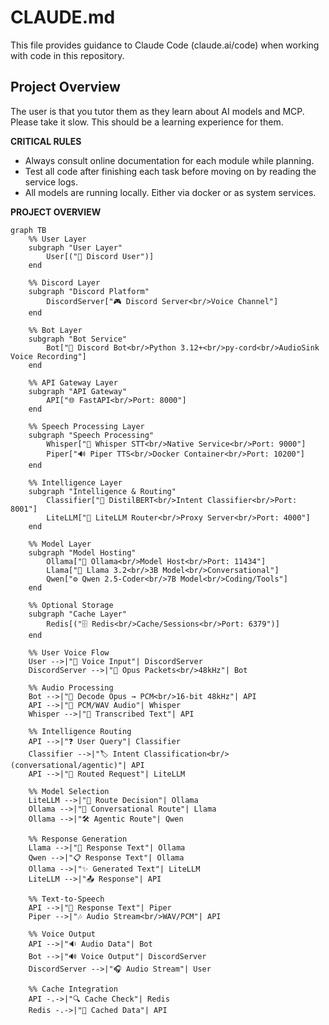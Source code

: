 # CLAUDE.md

This file provides guidance to Claude Code (claude.ai/code) when working with code in this repository.

## Project Overview
The user is that you tutor them as they learn about AI models and MCP. Please take it slow. This should be a learning experience for them.


**CRITICAL RULES**

- Always consult online documentation for each module while planning. 
- Test all code after finishing each task before moving on by reading the service logs.  
- All models are running locally. Either via docker or as system services.

**PROJECT OVERVIEW** 
```
graph TB
    %% User Layer
    subgraph "User Layer"
        User[("👤 Discord User")]
    end

    %% Discord Layer
    subgraph "Discord Platform"
        DiscordServer["🎮 Discord Server<br/>Voice Channel"]
    end

    %% Bot Layer
    subgraph "Bot Service"
        Bot["🤖 Discord Bot<br/>Python 3.12+<br/>py-cord<br/>AudioSink Voice Recording"]
    end

    %% API Gateway Layer
    subgraph "API Gateway"
        API["🌐 FastAPI<br/>Port: 8000"]
    end

    %% Speech Processing Layer
    subgraph "Speech Processing"
        Whisper["🎤 Whisper STT<br/>Native Service<br/>Port: 9000"]
        Piper["🔊 Piper TTS<br/>Docker Container<br/>Port: 10200"]
    end

    %% Intelligence Layer
    subgraph "Intelligence & Routing"
        Classifier["🧠 DistilBERT<br/>Intent Classifier<br/>Port: 8001"]
        LiteLLM["🔀 LiteLLM Router<br/>Proxy Server<br/>Port: 4000"]
    end

    %% Model Layer
    subgraph "Model Hosting"
        Ollama["💾 Ollama<br/>Model Host<br/>Port: 11434"]
        Llama["💬 Llama 3.2<br/>3B Model<br/>Conversational"]
        Qwen["⚙️ Qwen 2.5-Coder<br/>7B Model<br/>Coding/Tools"]
    end

    %% Optional Storage
    subgraph "Cache Layer"
        Redis[("🗄️ Redis<br/>Cache/Sessions<br/>Port: 6379")]
    end

    %% User Voice Flow
    User -->|"🎤 Voice Input"| DiscordServer
    DiscordServer -->|"📡 Opus Packets<br/>48kHz"| Bot
    
    %% Audio Processing
    Bot -->|"🔄 Decode Opus → PCM<br/>16-bit 48kHz"| API
    API -->|"🎵 PCM/WAV Audio"| Whisper
    Whisper -->|"📝 Transcribed Text"| API

    %% Intelligence Routing
    API -->|"❓ User Query"| Classifier
    Classifier -->|"🏷️ Intent Classification<br/>(conversational/agentic)"| API
    API -->|"📨 Routed Request"| LiteLLM
    
    %% Model Selection
    LiteLLM -->|"🚦 Route Decision"| Ollama
    Ollama -->|"💭 Conversational Route"| Llama
    Ollama -->|"🛠️ Agentic Route"| Qwen
    
    %% Response Generation
    Llama -->|"💬 Response Text"| Ollama
    Qwen -->|"📋 Response Text"| Ollama
    Ollama -->|"✨ Generated Text"| LiteLLM
    LiteLLM -->|"📤 Response"| API

    %% Text-to-Speech
    API -->|"📄 Response Text"| Piper
    Piper -->|"🎶 Audio Stream<br/>WAV/PCM"| API
    
    %% Voice Output
    API -->|"🔉 Audio Data"| Bot
    Bot -->|"🔊 Voice Output"| DiscordServer
    DiscordServer -->|"🎧 Audio Stream"| User

    %% Cache Integration
    API -.->|"🔍 Cache Check"| Redis
    Redis -.->|"💾 Cached Data"| API    
```

